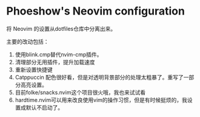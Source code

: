 # Phoeshow's Neovim configuration

将 Neovim 的设置从dotfiles仓库中分离出来。

主要的改动包括：

1. 使用blink.cmp替代nvim-cmp插件。
2. 清理部分无用插件，提升加载速度
3. 重新设置快捷键
4. Catppuccin 配色很好看，但是对透明背景部分的处理太粗暴了。重写了一部分高亮设置。
5. 目前folke/snacks.nvim这个项目很火哦，我也来试试看
6. hardtime.nvim可以用来改良使用vim的操作习惯，但是有时候挺烦的，我设置成默认不启动了。
